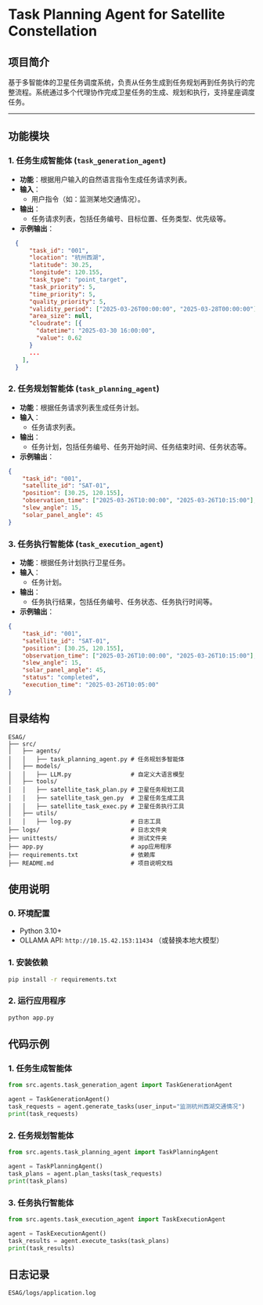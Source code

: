 # Task Planning Agent for Satellite Constellation

## 项目简介
基于多智能体的卫星任务调度系统，负责从任务生成到任务规划再到任务执行的完整流程。系统通过多个代理协作完成卫星任务的生成、规划和执行，支持星座调度任务。

---

## 功能模块

### 1. **任务生成智能体 (`task_generation_agent`)**
- **功能**：根据用户输入的自然语言指令生成任务请求列表。
- **输入**：
  - 用户指令（如：监测某地交通情况）。
- **输出**：
  - 任务请求列表，包括任务编号、目标位置、任务类型、优先级等。
- **示例输出**：
  
```json
  {
      "task_id": "001",
      "location": "杭州西湖",
      "latitude": 30.25,
      "longitude": 120.155,
      "task_type": "point_target",
      "task_priority": 5,
      "time_priority": 5,
      "quality_priority": 5,
      "validity_period": ["2025-03-26T00:00:00", "2025-03-28T00:00:00"],
      "area_size": null,
      "cloudrate": [{
        "datetime": "2025-03-30 16:00:00",
        "value": 0.62
      }
      ...
    ],
  }
```

### 2. **任务规划智能体 (`task_planning_agent`)**
- **功能**：根据任务请求列表生成任务计划。
- **输入**：
  - 任务请求列表。
- **输出**：
  - 任务计划，包括任务编号、任务开始时间、任务结束时间、任务状态等。
- **示例输出**：
  
```json
{
    "task_id": "001",
    "satellite_id": "SAT-01",
    "position": [30.25, 120.155],
    "observation_time": ["2025-03-26T10:00:00", "2025-03-26T10:15:00"],
    "slew_angle": 15,
    "solar_panel_angle": 45
}

```

### 3. **任务执行智能体 (`task_execution_agent`)**
- **功能**：根据任务计划执行卫星任务。
- **输入**：
  - 任务计划。
- **输出**：
  - 任务执行结果，包括任务编号、任务状态、任务执行时间等。
- **示例输出**：
```json
{
    "task_id": "001",
    "satellite_id": "SAT-01",
    "position": [30.25, 120.155],
    "observation_time": ["2025-03-26T10:00:00", "2025-03-26T10:15:00"],
    "slew_angle": 15,
    "solar_panel_angle": 45,
    "status": "completed",
    "execution_time": "2025-03-26T10:05:00"
}
```


##  目录结构
```
ESAG/
├── src/
│   ├── agents/
│   │   ├── task_planning_agent.py # 任务规划多智能体
│   ├── models/
│   │   ├── LLM.py                 # 自定义大语言模型
│   ├── tools/
│   │   ├── satellite_task_plan.py # 卫星任务规划工具
│   │   ├── satellite_task_gen.py  # 卫星任务生成工具
│   │   ├── satellite_task_exec.py # 卫星任务执行工具
│   ├── utils/
│   │   ├── log.py                 # 日志工具
├── logs/                          # 日志文件夹
├── unittests/                     # 测试文件夹
├── app.py                         # app应用程序
├── requirements.txt               # 依赖库
├── README.md                      # 项目说明文档

```

## 使用说明
### 0. **环境配置**
- Python 3.10+
- OLLAMA API: 
```http://10.15.42.153:11434``` （或替换本地大模型）

### 1. **安装依赖**
```bash
pip install -r requirements.txt
```

### 2. **运行应用程序**


```python
python app.py
```

## 代码示例

### 1. **任务生成智能体**
```python
from src.agents.task_generation_agent import TaskGenerationAgent

agent = TaskGenerationAgent()
task_requests = agent.generate_tasks(user_input="监测杭州西湖交通情况")
print(task_requests)
```

### 2. **任务规划智能体**
```python
from src.agents.task_planning_agent import TaskPlanningAgent

agent = TaskPlanningAgent()
task_plans = agent.plan_tasks(task_requests)
print(task_plans)
```

### 3. **任务执行智能体**
```python
from src.agents.task_execution_agent import TaskExecutionAgent

agent = TaskExecutionAgent()
task_results = agent.execute_tasks(task_plans)
print(task_results)
```


## 日志记录
```
ESAG/logs/application.log
```